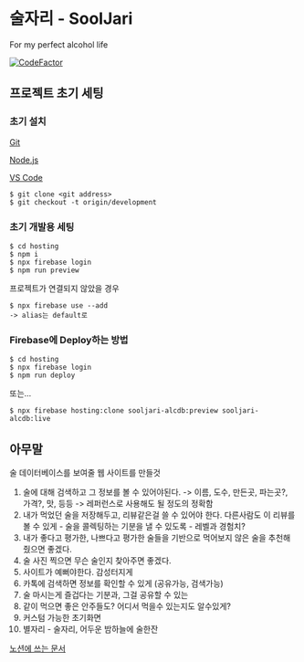 # 술자리 - SoolJari

For my perfect alcohol life

[![CodeFactor](https://www.codefactor.io/repository/github/merseong/sooljari/badge?s=7aaf9723c4ad27864121ccc4fdbb83dcc5660310)](https://www.codefactor.io/repository/github/merseong/sooljari)

## 프로젝트 초기 세팅

### 초기 설치

[Git](https://git-scm.com/download/win)

[Node.js](https://nodejs.org/dist/v14.15.0/node-v14.15.0-x64.msi)

[VS Code](https://aka.ms/win32-x64-user-stable)

```
$ git clone <git address>
$ git checkout -t origin/development
```

### 초기 개발용 세팅

```
$ cd hosting
$ npm i
$ npx firebase login
$ npm run preview
```
프로젝트가 연결되지 않았을 경우
```
$ npx firebase use --add
-> alias는 default로
```

### Firebase에 Deploy하는 방법

```
$ cd hosting
$ npx firebase login
$ npm run deploy
```
또는...
```
$ npx firebase hosting:clone sooljari-alcdb:preview sooljari-alcdb:live
```

## 아무말

술 데이터베이스를 보여줄 웹 사이트를 만들것

1. 술에 대해 검색하고 그 정보를 볼 수 있어야된다. -> 이름, 도수, 만든곳, 파는곳?, 가격?, 맛, 등등 -> 레퍼런스로 사용해도 될 정도의 정확함
2. 내가 먹었던 술을 저장해두고, 리뷰같은걸 쓸 수 있어야 한다. 다른사람도 이 리뷰를 볼 수 있게 - 술을 콜렉팅하는 기분을 낼 수 있도록 - 레벨과 경험치?
3. 내가 좋다고 평가한, 나쁘다고 평가한 술들을 기반으로 먹어보지 않은 술을 추천해줬으면 좋겠다.
4. 술 사진 찍으면 무슨 술인지 찾아주면 좋겠다.
5. 사이트가 예뻐야한다. 감성터지게
6. 카톡에 검색하면 정보를 확인할 수 있게 (공유가능, 검색가능)
7. 술 마시는게 즐겁다는 기분과, 그걸 공유할 수 있는
8. 같이 먹으면 좋은 안주들도? 어디서 먹을수 있는지도 알수있게?
9. 커스텀 가능한 초기화면
10. 별자리 - 술자리, 어두운 밤하늘에 술한잔

[노션에 쓰는 문서](https://www.notion.so/merseong/DB-b18d231429274d9c9415259771d74ba5)
